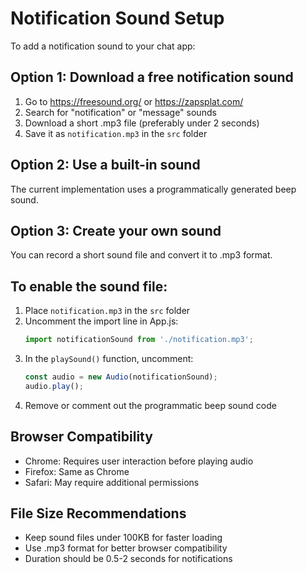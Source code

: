# Notification Sound Setup

To add a notification sound to your chat app:

## Option 1: Download a free notification sound
1. Go to https://freesound.org/ or https://zapsplat.com/
2. Search for "notification" or "message" sounds
3. Download a short .mp3 file (preferably under 2 seconds)
4. Save it as `notification.mp3` in the `src` folder

## Option 2: Use a built-in sound
The current implementation uses a programmatically generated beep sound.

## Option 3: Create your own sound
You can record a short sound file and convert it to .mp3 format.

## To enable the sound file:
1. Place `notification.mp3` in the `src` folder
2. Uncomment the import line in App.js:
   ```javascript
   import notificationSound from './notification.mp3';
   ```
3. In the `playSound()` function, uncomment:
   ```javascript
   const audio = new Audio(notificationSound);
   audio.play();
   ```
4. Remove or comment out the programmatic beep sound code

## Browser Compatibility
- Chrome: Requires user interaction before playing audio
- Firefox: Same as Chrome
- Safari: May require additional permissions

## File Size Recommendations
- Keep sound files under 100KB for faster loading
- Use .mp3 format for better browser compatibility
- Duration should be 0.5-2 seconds for notifications

